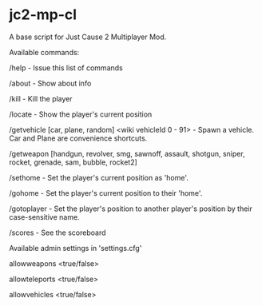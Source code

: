 jc2-mp-cl
=========

A base script for Just Cause 2 Multiplayer Mod.

Available commands:

/help - Issue this list of commands

/about - Show about info

/kill - Kill the player

/locate - Show the player's current position

/getvehicle [car, plane, random] <wiki vehicleId 0 - 91> - Spawn a vehicle. Car and Plane are convenience shortcuts.

/getweapon [handgun, revolver, smg, sawnoff, assault, shotgun, sniper, rocket, grenade, sam, bubble, rocket2]

/sethome - Set the player's current position as 'home'.

/gohome - Set the player's current position to their 'home'.

/gotoplayer <name> - Set the player's position to another player's position by their case-sensitive name.

/scores - See the scoreboard



Available admin settings in 'settings.cfg'

allowweapons <true/false>

allowteleports <true/false>

allowvehicles <true/false>